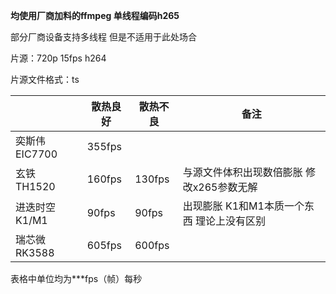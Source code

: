 **均使用厂商加料的ffmpeg 单线程编码h265**

部分厂商设备支持多线程 但是不适用于此处场合

片源：720p 15fps h264

片源文件格式：ts



|                | 散热良好 | 散热不良 | 备注                                        |
| -------------- | -------- | -------- | ------------------------------------------- |
| 奕斯伟 EIC7700 | 355fps   |          |                                             |
| 玄铁 TH1520    | 160fps   | 130fps   | 与源文件体积出现数倍膨胀 修改x265参数无解   |
| 进迭时空 K1/M1 | 90fps    | 90fps    | 出现膨胀  K1和M1本质一个东西 理论上没有区别 |
| 瑞芯微 RK3588  | 605fps   | 600fps   |                                             |

表格中单位均为***fps（帧）每秒

